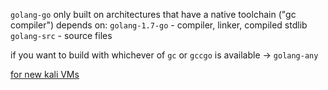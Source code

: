 `golang-go` only built on architectures that have a native toolchain ("gc compiler")
depends on:
	`golang-1.7-go` - compiler, linker, compiled stdlib
	`golang-src` - source files


if you want to build with whichever of `gc` or `gccgo` is available -> `golang-any`

[for new kali VMs](https://github.com/Dewalt-arch/pimpmykali)
